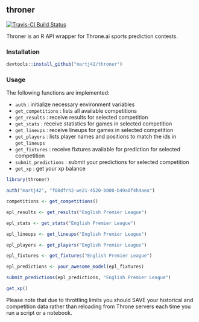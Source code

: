 <!-- README.md is generated from README.Rmd. Please edit that file -->
throner
-------

[![Travis-CI Build Status](https://travis-ci.org/martj42/throner.svg?branch=master)](https://travis-ci.org/martj42/throner)

Throner is an R API wrapper for Throne.ai sports prediction contests.

### Installation

``` r
devtools::install_github("martj42/throner")
```

### Usage

The following functions are implemented:

-   `auth` : initialize necessary environment variables
-   `get_competitions` : lists all available competitions
-   `get_results` : receive results for selected competition
-   `get_stats` : receive statistics for games in selected competition
-   `get_lineups` : receive lineups for games in selected competition
-   `get_players` : lists player names and positions to match the ids in `get_lineups`
-   `get_fixtures` : receive fixtures available for prediction for selected competition
-   `submit_predictions` : submit your predictions for selected competition
-   `get_xp` : get your xp balance

``` r
library(throner)

auth("martj42", "f08dfrh2-we21-4520-b000-b49a0f4h4aea")

competitions <- get_competitions()

epl_results <- get_results("English Premier League")

epl_stats <- get_stats("English Premier League")

epl_lineups <- get_lineups("English Premier League")

epl_players <- get_players("English Premier League")

epl_fixtures <- get_fixtures("English Premier League")

epl_predictions <- your_awesome_model(epl_fixtures)

submit_predictions(epl_predictions, "English Premier League")

get_xp()
```

Please note that due to throttling limits you should SAVE your historical and competition data rather than reloading from Throne servers each time you run a script or a notebook.
